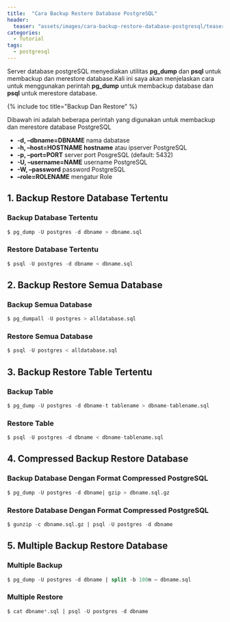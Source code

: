 ```yaml
---
title:  "Cara Backup Restore Database PostgreSQL"
header:
  teaser: "assets/images/cara-backup-restore-database-postgresql/teaser.png"
categories: 
  - Tutorial
tags:
  - postgresql
---
```


Server database postgreSQL menyediakan utilitas **pg_dump** dan **psql** untuk membackup dan merestore database.Kali ini saya akan menjelaskan cara untuk menggunakan perintah **pg_dump** untuk membackup database dan **psql** untuk merestore database.


{% include toc title="Backup Dan Restore" %}

Dibawah ini adalah beberapa perintah yang digunakan untuk membackup dan merestore database PostgreSQL

* **-d, –dbname=DBNAME** nama dabatase
* **-h, –host=HOSTNAME hostname** atau ipserver PostgreSQL
* **-p, –port=PORT** server port PosgreSQL (default: 5432)
* **-U, –username=NAME** username PostgreSQL
* **-W, –password** password PostgreSQL
* **–role=ROLENAME** mengatur Role

## 1. Backup Restore Database Tertentu
### Backup Database Tertentu
```sql
$ pg_dump -U postgres -d dbname > dbname.sql
```
### Restore Database Tertentu
```sql
$ psql -U postgres -d dbname < dbname.sql
```

## 2. Backup Restore Semua Database
### Backup Semua Database
```sql
$ pg_dumpall -U postgres > alldatabase.sql
```
### Restore Semua Database
```sql
$ psql -U postgres < alldatabase.sql
```

## 3. Backup Restore Table Tertentu
### Backup Table
```sql
$ pg_dump -U postgres -d dbname-t tablename > dbname-tablename.sql

```
### Restore Table
```sql
$ psql -U postgres -d dbname < dbname-tablename.sql
```

## 4. Compressed Backup Restore Database
### Backup Database Dengan Format Compressed PostgreSQL
```sql
$ pg_dump -U postgres -d dbname| gzip > dbname.sql.gz

```
### Restore Database Dengan Format Compressed PostgreSQL
```sql
$ gunzip -c dbname.sql.gz | psql -U postgres -d dbname
```

## 5. Multiple Backup Restore Database
### Multiple Backup
```sql
$ pg_dump -U postgres -d dbname | split -b 100m – dbname.sql

```
### Multiple Restore
```sql
$ cat dbname*.sql | psql -U postgres -d dbname
```